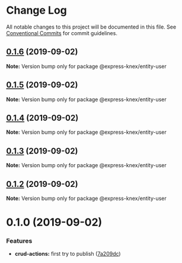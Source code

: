 # Change Log

All notable changes to this project will be documented in this file.
See [Conventional Commits](https://conventionalcommits.org) for commit guidelines.

## [0.1.6](https://github.com/express-knex/express-knex/tree/master/packages/entity-user/compare/@express-knex/entity-user@0.1.5...@express-knex/entity-user@0.1.6) (2019-09-02)

**Note:** Version bump only for package @express-knex/entity-user





## [0.1.5](https://github.com/express-knex/express-knex/tree/master/packages/entity-user/compare/@express-knex/entity-user@0.1.4...@express-knex/entity-user@0.1.5) (2019-09-02)

**Note:** Version bump only for package @express-knex/entity-user





## [0.1.4](https://github.com/express-knex/express-knex/tree/master/packages/entity-user/compare/@express-knex/entity-user@0.1.3...@express-knex/entity-user@0.1.4) (2019-09-02)

**Note:** Version bump only for package @express-knex/entity-user





## [0.1.3](https://github.com/express-knex/express-knex/tree/master/packages/entity-user/compare/@express-knex/entity-user@0.1.2...@express-knex/entity-user@0.1.3) (2019-09-02)

**Note:** Version bump only for package @express-knex/entity-user





## [0.1.2](https://github.com/express-knex/express-knex/tree/master/packages/entity-user/compare/@express-knex/entity-user@0.1.0...@express-knex/entity-user@0.1.2) (2019-09-02)

**Note:** Version bump only for package @express-knex/entity-user





# 0.1.0 (2019-09-02)


### Features

* **crud-actions:** first try to publish ([7a209dc](https://github.com/express-knex/express-knex/tree/master/packages/entity-user/commit/7a209dc))
